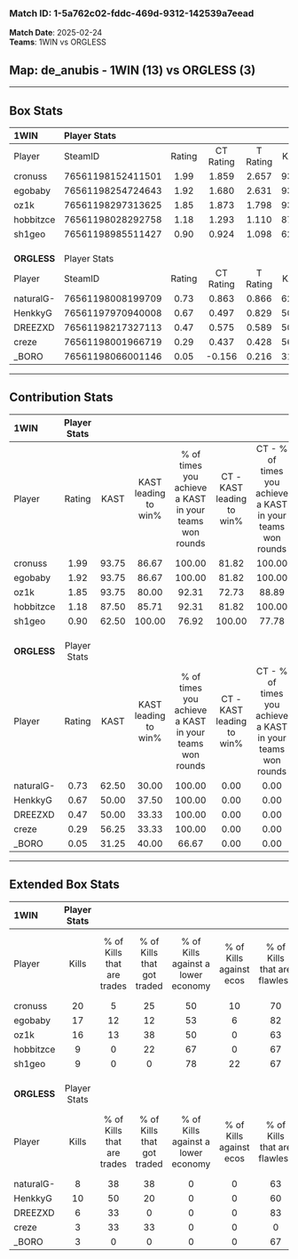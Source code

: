 ### Match ID: 1-5a762c02-fddc-469d-9312-142539a7eead  
**Match Date**: 2025-02-24  
**Teams**: 1WIN vs ORGLESS  

## **Map**: de_anubis - 1WIN (13) vs ORGLESS (3)  
---  

## Box Stats  

| **1WIN**    | Player Stats      |        |           |          |       |       |       |         |        |      |     |
| :- | :- | :-: | :-: | :-: | :-: | :-: | :-: | :-: | :-: | :-: | :-: |
| Player      | SteamID           | Rating | CT Rating | T Rating | KAST  |  ADR  | Kills | Assists | Deaths | K/D  | HS% |
| cronuss     | 76561198152411501 |  1.99  |   1.859   |  2.657   | 93.75 | 118.0 |  20   |    3    |   7    | 2.86 | 40  |
| egobaby     | 76561198254724643 |  1.92  |   1.680   |  2.631   | 93.75 | 112.9 |  17   |    4    |   4    | 4.25 | 41  |
| oz1k        | 76561198297313625 |  1.85  |   1.873   |  1.798   | 93.75 | 106.3 |  16   |    6    |   4    | 4.00 | 50  |
| hobbitzce   | 76561198028292758 |  1.18  |   1.293   |  1.110   | 87.50 | 62.9  |   9   |    4    |   7    | 1.29 | 44  |
| sh1geo      | 76561198985511427 |  0.90  |   0.924   |  1.098   | 62.50 | 46.8  |   9   |    2    |   8    | 1.13 | 22  |
|             |                   |        |           |          |       |       |       |         |        |      |     |
|             |                   |        |           |          |       |       |       |         |        |      |     |
|             |                   |        |           |          |       |       |       |         |        |      |     |
| **ORGLESS** | Player Stats      |        |           |          |       |       |       |         |        |      |     |
| Player      | SteamID           | Rating | CT Rating | T Rating | KAST  |  ADR  | Kills | Assists | Deaths | K/D  | HS% |
| naturalG-   | 76561198008199709 |  0.73  |   0.863   |  0.866   | 62.50 | 80.2  |   8   |    4    |   15   | 0.53 | 62  |
| HenkkyG     | 76561197970940008 |  0.67  |   0.497   |  0.829   | 50.00 | 62.2  |  10   |    0    |   15   | 0.67 | 80  |
| DREEZXD     | 76561198217327113 |  0.47  |   0.575   |  0.589   | 50.00 | 46.6  |   6   |    1    |   13   | 0.46 | 100 |
| creze       | 76561198001966719 |  0.29  |   0.437   |  0.428   | 56.25 | 34.1  |   3   |    2    |   14   | 0.21 | 33  |
| _BORO       | 76561198066001146 |  0.05  |  -0.156   |  0.216   | 31.25 | 21.4  |   3   |    0    |   14   | 0.21 | 100 |
---  

## Contribution Stats  

| **1WIN**    | Player Stats |       |                      |                                                        |                           |                                                             |                          |                                                            |
| :- | :-: | :-: | :-: | :-: | :-: | :-: | :-: | :-: |
| Player      |    Rating    | KAST  | KAST leading to win% | % of times you achieve a KAST in your teams won rounds | CT - KAST leading to win% | CT - % of times you achieve a KAST in your teams won rounds | T - KAST leading to win% | T - % of times you achieve a KAST in your teams won rounds |
| cronuss     |     1.99     | 93.75 |        86.67         |                         100.00                         |           81.82           |                           100.00                            |          100.00          |                           100.00                           |
| egobaby     |     1.92     | 93.75 |        86.67         |                         100.00                         |           81.82           |                           100.00                            |          100.00          |                           100.00                           |
| oz1k        |     1.85     | 93.75 |        80.00         |                         92.31                          |           72.73           |                            88.89                            |          100.00          |                           100.00                           |
| hobbitzce   |     1.18     | 87.50 |        85.71         |                         92.31                          |           81.82           |                           100.00                            |          100.00          |                           75.00                            |
| sh1geo      |     0.90     | 62.50 |        100.00        |                         76.92                          |          100.00           |                            77.78                            |          100.00          |                           75.00                            |
|             |              |       |                      |                                                        |                           |                                                             |                          |                                                            |
|             |              |       |                      |                                                        |                           |                                                             |                          |                                                            |
|             |              |       |                      |                                                        |                           |                                                             |                          |                                                            |
| **ORGLESS** | Player Stats |       |                      |                                                        |                           |                                                             |                          |                                                            |
| Player      |    Rating    | KAST  | KAST leading to win% | % of times you achieve a KAST in your teams won rounds | CT - KAST leading to win% | CT - % of times you achieve a KAST in your teams won rounds | T - KAST leading to win% | T - % of times you achieve a KAST in your teams won rounds |
| naturalG-   |     0.73     | 62.50 |        30.00         |                         100.00                         |           0.00            |                            0.00                             |          37.50           |                           100.00                           |
| HenkkyG     |     0.67     | 50.00 |        37.50         |                         100.00                         |           0.00            |                            0.00                             |          50.00           |                           100.00                           |
| DREEZXD     |     0.47     | 50.00 |        33.33         |                         100.00                         |           0.00            |                            0.00                             |          50.00           |                           100.00                           |
| creze       |     0.29     | 56.25 |        33.33         |                         100.00                         |           0.00            |                            0.00                             |          50.00           |                           100.00                           |
| _BORO       |     0.05     | 31.25 |        40.00         |                         66.67                          |           0.00            |                            0.00                             |          50.00           |                           66.67                            |
---  

## Extended Box Stats  

| **1WIN**    | Player Stats |                            |                            |                                    |                         |                              |                                 |        |                             |                                     |                          |                               |                            |
| :- | :-: | :-: | :-: | :-: | :-: | :-: | :-: | :-: | :-: | :-: | :-: | :-: | :-: |
| Player      |    Kills     | % of Kills that are trades | % of Kills that got traded | % of Kills against a lower economy | % of Kills against ecos | % of Kills that are flawless | % of Kills that are close duels | Deaths | % of Deaths that get traded | % of Deaths against a lower economy | % of Deaths against ecos | % of Deaths that are flawless | % of Deaths that are close |
| cronuss     |      20      |             5              |             25             |                 50                 |           10            |              70              |               10                |   7    |             29              |                 43                  |            14            |              43               |             14             |
| egobaby     |      17      |             12             |             12             |                 53                 |            6            |              82              |                6                |   4    |              0              |                  0                  |            0             |              100              |             0              |
| oz1k        |      16      |             13             |             38             |                 50                 |            0            |              63              |                0                |   4    |              0              |                 25                  |            0             |              50               |             25             |
| hobbitzce   |      9       |             0              |             22             |                 67                 |            0            |              67              |               11                |   7    |             29              |                 43                  |            14            |              43               |             29             |
| sh1geo      |      9       |             0              |             0              |                 78                 |           22            |              67              |               22                |   8    |             25              |                 25                  |            0             |              75               |             13             |
|             |              |                            |                            |                                    |                         |                              |                                 |        |                             |                                     |                          |                               |                            |
|             |              |                            |                            |                                    |                         |                              |                                 |        |                             |                                     |                          |                               |                            |
|             |              |                            |                            |                                    |                         |                              |                                 |        |                             |                                     |                          |                               |                            |
| **ORGLESS** | Player Stats |                            |                            |                                    |                         |                              |                                 |        |                             |                                     |                          |                               |                            |
| Player      |    Kills     | % of Kills that are trades | % of Kills that got traded | % of Kills against a lower economy | % of Kills against ecos | % of Kills that are flawless | % of Kills that are close duels | Deaths | % of Deaths that get traded | % of Deaths against a lower economy | % of Deaths against ecos | % of Deaths that are flawless | % of Deaths that are close |
| naturalG-   |      8       |             38             |             38             |                 0                  |            0            |              63              |                0                |   15   |             27              |                  0                  |            0             |              47               |             20             |
| HenkkyG     |      10      |             50             |             20             |                 0                  |            0            |              60              |               20                |   15   |             13              |                  0                  |            0             |              80               |             0              |
| DREEZXD     |      6       |             33             |             0              |                 0                  |            0            |              83              |                0                |   13   |             23              |                  0                  |            0             |              100              |             8              |
| creze       |      3       |             33             |             33             |                 0                  |            0            |              0               |               67                |   14   |             29              |                  0                  |            0             |              50               |             14             |
| _BORO       |      3       |             0              |             0              |                 0                  |            0            |              67              |               33                |   14   |             14              |                  0                  |            0             |              86               |             0              |
